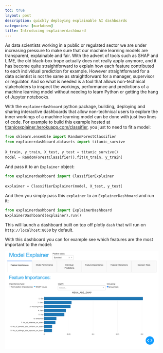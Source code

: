 ```yaml
---
toc: true
layout: post
description: quickly deploying explainable AI dashboards
categories: [markdown]
title: Introducing explainerdashboard
---
```

As data scientists working in a public or regulated sector we are under increasing pressure to make sure that our machine learning models are transparent, explainable and fair. With the advent of tools such as SHAP and LIME, the old black-box trope actually does not really apply anymore, and it has become quite straightforward to explain how each feature contributed to each individual prediction for example. However straightforward for a data scientist is not the same as straightforward for a manager, supervisor or regulator. And so what is needed is a tool that allows non-technical stakeholders to inspect the workings, performance and predictions of a machine learning model without needing to learn Python or getting the hang of Jupyter notebooks. 


With the `explainerdashboard` python package, building, deploying and sharing interactive dashboards
that allow non-technical users to explore the inner workings of a machine learning model 
can be done with just two lines of code. For example to build this example hosted at [titanicexplainer.herokuapp.com/classifier](titanicexplainer.herokuapp.com/classifier), you just to 
need to fit a model:

```python
from sklearn.ensemble import RandomForestClassifier
from explainerdashboard.datasets import titanic_survive

X_train, y_train, X_test, y_test = titanic_survive()
model = RandomForestClassifier().fit(X_train, y_train)
```

And pass it to an `Explainer` object:

```python
from explainerdashboard import ClassifierExplainer

explainer = ClassifierExplainer(model, X_test, y_test)
```

And then you simply pass this `explainer` to an `ExplainerDashboard` and run it:

```python
from explainerdashboard import ExplainerDashboard
ExplainerDashboard(explainer).run()
```

This will launch a dashboard built on top off plotly `dash` that will run on
`http://localhost:8050` by default. 



With this dashboard you can for example see which features are the most 
important to the model:

![](https://github.com/oegedijk/blog/blob/master/images/explainerdashboard/tab_importances.png "importances tab")

<!-- 
Or how the model performs:

![]({{ https://explainerdashboard.readthedocs.io }}en/latest/_images/tab_model_performance.png "model performance tab")

And you can explain how each individual feature contributed to each
individual prediction:

![]({{ https://explainerdashboard.readthedocs.io }}en/latest/_images/tab_individual_predictions.png "contributions tab")

Figure out how predictions would have changed if one or more of the variables
were different:

![]({{ https://explainerdashboard.readthedocs.io }}en/latest/_images/tab_whatif.png "whatif tab")

See how feature impact predictions :

![]({{ https://explainerdashboard.readthedocs.io }}en/latest/_images/tab_feature_dependence.png "feature dependence tab")


And even inspect every decision tree inside a random forest:

![]({{ https://explainerdashboard.readthedocs.io }}en/latest/_images/tab_decision_trees.png "decisiontrees tab")




 -->








